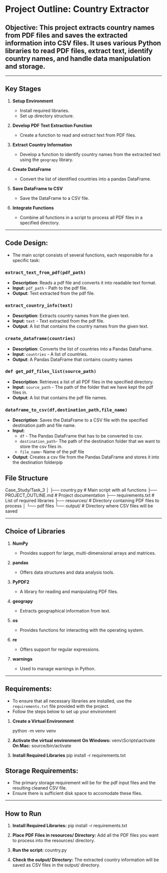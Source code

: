 # Project Outline: Country Extractor

## Objective: This project extracts country names from PDF files and saves the extracted information into CSV files. It uses various Python libraries to read PDF files, extract text, identify country names, and handle data manipulation and storage. 

---

## Key Stages

1. **Setup Environment**
   - Install required libraries.
   - Set up directory structure.

2. **Develop PDF Text Extraction Function**
   - Create a function to read and extract text from PDF files.

3. **Extract Country Information**
   - Develop a function to identify country names from the extracted text using the `geograpy` library.

4. **Create DataFrame**
   - Convert the list of identified countries into a pandas DataFrame.

5. **Save DataFrame to CSV**
   - Save the DataFrame to a CSV file.

6. **Integrate Functions**
   - Combine all functions in a script to process all PDF files in a specified directory.

---

## Code Design:
- The main script consists of several functions, each responsible for a specific task:

### `extract_text_from_pdf(pdf_path)`
- **Description**: Reads a pdf file and converts it into readable text format.
- **Input**: `pdf_path` - Path to the pdf file.
- **Output**: Text extracted from the pdf file.

### `extract_country_info(text)`
- **Description**: Extracts country names from the given text.
- **Input**: `text` - Text extracted from the pdf file.
- **Output**: A list that contains the country names from the given text.

### `create_dataframe(countries)`
- **Description**: Converts the list of countries into a Pandas DataFrame.
- **Input**: `countries` - A list of countries.
- **Output**: A Pandas DataFrame that contains country names

### `def get_pdf_files_list(source_path)`
- **Description**: Retrieves a list of all PDF files in the specified directory.
- **Input**: `source_path` - The path of the folder that we have kept the pdf files in.
- **Output**: A list that contains the pdf file names.

### `dataframe_to_csv(df,destination_path,file_name)`
- **Description**: Saves the DataFrame to a CSV file with the specified destination path and file name.
- **Input**: 
    - `df` - The Pandas DataFrame that has to be converted to csv.
    - `destination_path`- The path of the destination folder that we want to store the csv files in.
    - `file_name`- Name of the pdf file
- **Output**: Creates a csv file from the Pandas DataFrame and stores it into the destination folderpip

## File Structure

Case_Study/Task_3
│
├── country.py # Main script with all functions
├── PROJECT_OUTLINE.md # Project documentation
├── requirements.txt # List of required libraries
├── resources/ # Directory containing PDF files to process
│ └── pdf files
└── output/ # Directory where CSV files will be saved

---

## Choice of Libraries

1. **NumPy**
   - Provides support for large, multi-dimensional arrays and matrices.
   
2. **pandas**
   - Offers data structures and data analysis tools.
   
3. **PyPDF2**
   - A library for reading and manipulating PDF files.
  
4. **geograpy**
   - Extracts geographical information from text.
   
5. **os**
   - Provides functions for interacting with the operating system.
  
6. **re**
   - Offers support for regular expressions.
   
7. **warnings**
   - Used to manage warnings in Python.

---

## Requirements:
- To ensure that all necessary libraries are installed, use the `requirements.txt` file provided with the project. 
- Follow the steps below to set up your environment

1. **Create a Virtual Environment**
  
    python -m venv venv  

2. **Activate the virtual environment**
   **On Windows:**
      venv\Scripts\activate
   **On Mac:**
      source/bin/activate

3. **Install Required Libraries**
   pip install -r requirements.txt


## Storage Requirements:

- The primary storage requirement will be for the pdf input files and the resulting cleaned CSV file.
- Ensure there is sufficient disk space to accomodate these files.

---

## How to Run

1. **Install Required Libraries:**
    pip install -r requirements.txt

2. **Place PDF Files in resources/ Directory:**
    Add all the PDF files you want to process into the resources/ directory.

3. **Run the script:**
    country.py

4. **Check the output/ Directory:**
    The extracted country information will be saved as CSV files in the output/ directory.


